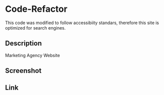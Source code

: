 # Code-Refactor
This code was modified to follow accessibiity standars, therefore this site is optimized for search engines.

## Description
Marketing Agency Website


## Screenshot



## Link


